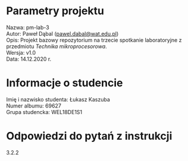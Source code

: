# Parametry projektu

Nazwa: pm-lab-3  
Autor: Paweł Dąbal (pawel.dabal@wat.edu.pl)  
Opis: Projekt bazowy repozytorium na trzecie spotkanie laboratoryjne z przedmiotu _Technika mikroprocesorowa_.  
Wersja: v1.0  
Data: 14.12.2020 r.

# Informacje o studencie

Imię i nazwisko studenta: Łukasz Kaszuba  
Numer albumu: 69627  
Grupa studencka: WEL18DE1S1

# Odpowiedzi do pytań z instrukcji
3.2.2